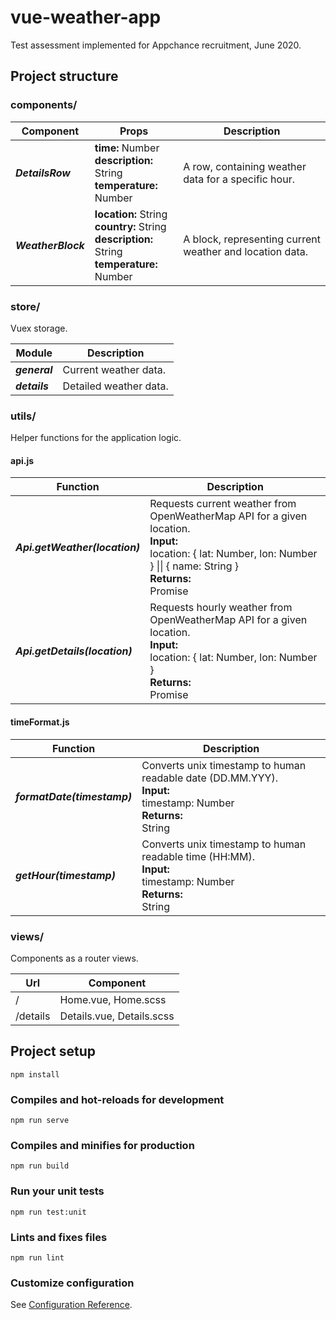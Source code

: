 # vue-weather-app

Test assessment implemented for Appchance recruitment, June 2020.

## Project structure

### components/

| Component | Props | Description |
| --- | --- | --- |
| ***DetailsRow*** | **time:** Number<br>**description:** String<br>**temperature:** Number | A row, containing weather data for a specific hour. |
| ***WeatherBlock*** | **location:** String<br>**country:** String<br>**description:** String<br>**temperature:** Number | A block, representing current weather and location data. |

### store/

Vuex storage.

| Module | Description |
| --- | --- |
| ***general*** | Current weather data.  |
| ***details*** | Detailed weather data.  |

### utils/

Helper functions for the application logic.

#### api.js

| Function | Description |
| --- | --- |
| ***Api.getWeather(location)*** | Requests current weather from OpenWeatherMap API for a given location.<br>**Input:**<br>location: { lat: Number, lon: Number } \|\| { name: String }<br>**Returns:**<br>Promise  |
| ***Api.getDetails(location)*** | Requests hourly weather from OpenWeatherMap API for a given location.<br>**Input:**<br>location: { lat: Number, lon: Number }<br>**Returns:**<br>Promise  |

#### timeFormat.js

| Function | Description |
| --- | --- |
| ***formatDate(timestamp)*** | Converts unix timestamp to human readable date (DD.MM.YYY).<br>**Input:**<br>timestamp: Number<br>**Returns:**<br>String  |
| ***getHour(timestamp)*** | Converts unix timestamp to human readable time (HH:MM).<br>**Input:**<br>timestamp: Number<br>**Returns:**<br>String  |

### views/

Components as a router views.

| Url | Component |
| --- | --- |
| /  | Home.vue, Home.scss  |
| /details  | Details.vue, Details.scss  |

## Project setup
```
npm install
```

### Compiles and hot-reloads for development
```
npm run serve
```

### Compiles and minifies for production
```
npm run build
```

### Run your unit tests
```
npm run test:unit
```

### Lints and fixes files
```
npm run lint
```

### Customize configuration
See [Configuration Reference](https://cli.vuejs.org/config/).
